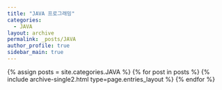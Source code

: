 ```yaml
---
title: "JAVA 프로그래밍"
categories:
  - JAVA
layout: archive
permalink: _posts/JAVA
author_profile: true
sidebar_main: true
---
```



{% assign posts = site.categories.JAVA %}
{% for post in posts %} {% include archive-single2.html type=page.entries_layout %} {% endfor %}
